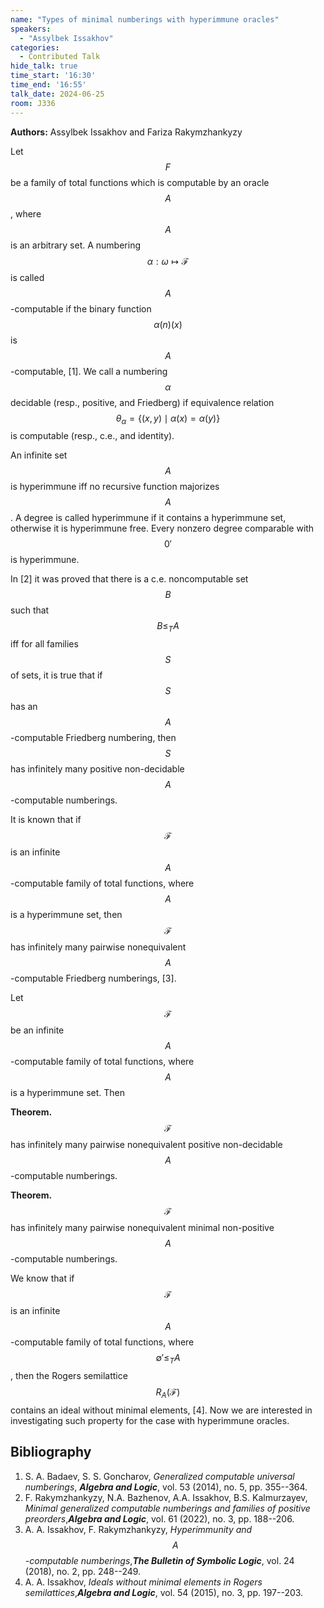 ```yaml
---
name: "Types of minimal numberings with hyperimmune oracles"
speakers:
  - "Assylbek Issakhov"
categories:
  - Contributed Talk
hide_talk: true
time_start: '16:30'
time_end: '16:55'
talk_date: 2024-06-25
room: J336
---
```


**Authors:** Assylbek Issakhov and Fariza Rakymzhankyzy

Let $$F$$ be a family of total functions which is computable by an oracle $$A$$, where $$A$$ is an arbitrary set. A numbering $$\alpha:\omega\mapsto \mathcal F$$ is called $$A$$-computable if the binary function $$\alpha(n)(x)$$ is $$A$$-computable, [1]. We call a numbering $$\alpha$$ decidable (resp., positive, and Friedberg) if equivalence relation $$\theta_{\alpha} = \{ (x,y) \mid \alpha (x) = \alpha (y) \}$$ is computable (resp.,  c.e., and  identity).

An infinite set $$A$$ is hyperimmune iff no recursive function majorizes $$A$$. A degree is called hyperimmune if it contains a hyperimmune set, otherwise it is hyperimmune free. Every nonzero degree comparable with $$0'$$ is hyperimmune.

In [2] it was proved that there is a c.e. noncomputable set $$B$$ such that $$B\leq_{T} A$$ iff for all families $$S$$ of sets, it is true that if $$S$$ has an $$A$$-computable Friedberg numbering, then $$S$$ has infinitely many positive non-decidable $$A$$-computable numberings.

It is known that if $$\mathcal F$$ is an infinite $$A$$-computable family of total functions, where $$A$$ is a hyperimmune set, then $$\mathcal F$$ has infinitely many pairwise nonequivalent $$A$$-computable Friedberg numberings, [3].

Let $$\mathcal F$$ be an infinite $$A$$-computable family of total functions, where $$A$$ is a hyperimmune set. Then

**Theorem.**
$$\mathcal F$$ has infinitely many pairwise nonequivalent positive non-decidable $$A$$-computable numberings.


**Theorem.**
$$\mathcal F$$ has infinitely many pairwise nonequivalent minimal non-positive $$A$$-computable numberings.


We know that if $$\mathcal F$$ is an infinite $$A$$-computable family of total functions, where $$\emptyset' \leq_{T} A$$, then the Rogers semilattice $$R_{A} (\mathcal F)$$ contains an ideal without minimal elements, [4]. Now we are interested in investigating such property for the case with hyperimmune oracles.


## Bibliography

1. S. A. Badaev, S. S. Goncharov, _Generalized computable universal numberings_, **_Algebra and Logic_**, vol. 53 (2014), no. 5, pp. 355--364.
2. F. Rakymzhankyzy, N.A. Bazhenov, A.A. Issakhov, B.S. Kalmurzayev, _Minimal generalized computable numberings and families of positive preorders_,**_Algebra and Logic_**, vol. 61 (2022), no. 3, pp. 188--206.
3. A. A. Issakhov, F. Rakymzhankyzy, _Hyperimmunity and $$A$$-computable numberings_,**_The Bulletin of Symbolic Logic_**, vol. 24 (2018), no. 2, pp. 248--249.
4. A. A. Issakhov, _Ideals without minimal elements in Rogers semilattices_,**_Algebra and Logic_**, vol. 54 (2015), no. 3, pp. 197--203.






